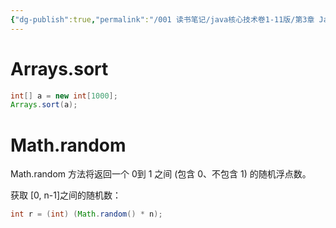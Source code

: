 ```yaml
---
{"dg-publish":true,"permalink":"/001 读书笔记/java核心技术卷1-11版/第3章 Java的基本程序设计结构/3.10 数组/3.10.6 数组排序/","created":"2024-05-06T14:25:08.620+08:00","updated":"2024-06-01T10:45:01.020+08:00"}
---
```


# Arrays.sort

```java
int[] a = new int[1000];
Arrays.sort(a);
```

# Math.random

Math.random 方法将返回一个 0到 1 之间 (包含 0、不包含 1) 的随机浮点数。

获取 [0, n-1]之间的随机数：

```java
int r = (int) (Math.random() * n);
```
